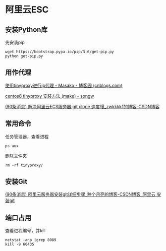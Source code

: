 # 阿里云ESC

## 安装Python库

先安装pip

```shell
wget https://bootstrap.pypa.io/pip/3.6/get-pip.py
python get-pip.py  
```

## 用作代理

[使用tinyproxy进行ip代理 - Masako - 博客园 (cnblogs.com)](https://www.cnblogs.com/masako/p/11459496.html)

[centos8 tinyproxy 安装方法 (make) - songw](https://songw.top/archives/288.html)

[(90条消息) 解决阿里云ECS服务器 git clone 速度慢_zwkkkk1的博客-CSDN博客](https://blog.csdn.net/zwkkkk1/article/details/94476963)

## 常用命令

任务管理器，查看进程

```shell
ps aux
```

删除文件夹

```shell
rm -rf tinyproxy/
```



## 安装Git

[(90条消息) 阿里云服务器安装git详细步骤_种个月亮的博客-CSDN博客_阿里云 安装git](https://blog.csdn.net/H_1512826122/article/details/105576788)

## 端口占用

查看进程编号，并kill

```shell
netstat -anp |grep 8089
kill -9 60435
```

